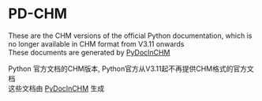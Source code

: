 # PD-CHM

These are the CHM versions of the official Python documentation, which is no longer available in CHM format from V3.11 onwards  
These documents are generated by [PyDocInCHM](../../PyDocInCHM)

Python 官方文档的CHM版本,  Python官方从V3.11起不再提供CHM格式的官方文档  
这些文档由 [PyDocInCHM](../../PyDocInCHM) 生成


